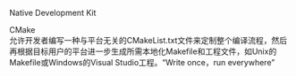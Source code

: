 Native Development Kit  


CMake  
允许开发者编写一种与平台无关的CMakeList.txt文件来定制整个编译流程，然后再根据目标用户的平台进一步生成所需本地化Makefile和工程文件，如Unix的Makefile或Windows的Visual Studio工程。“Write once，run everywhere”  
